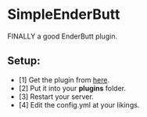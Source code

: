 # SimpleEnderButt
FINALLY a good EnderButt plugin.

## Setup:
- [1] Get the plugin from [here](https://google.com/).
- [2] Put it into your **plugins** folder.
- [3] Restart your server.
- [4] Edit the config.yml at your likings.

